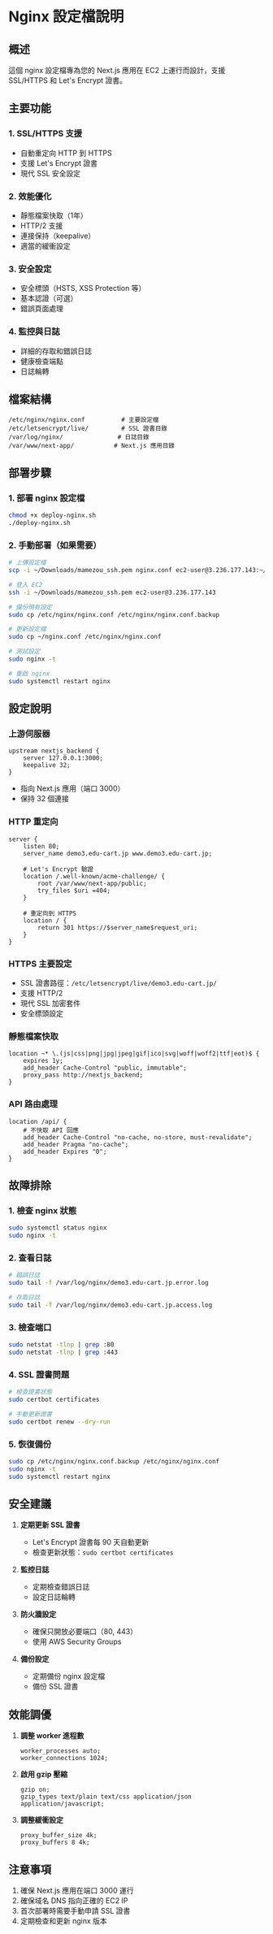 # Nginx 設定檔說明

## 概述
這個 nginx 設定檔專為您的 Next.js 應用在 EC2 上運行而設計，支援 SSL/HTTPS 和 Let's Encrypt 證書。

## 主要功能

### 1. SSL/HTTPS 支援
- 自動重定向 HTTP 到 HTTPS
- 支援 Let's Encrypt 證書
- 現代 SSL 安全設定

### 2. 效能優化
- 靜態檔案快取（1年）
- HTTP/2 支援
- 連接保持（keepalive）
- 適當的緩衝設定

### 3. 安全設定
- 安全標頭（HSTS, XSS Protection 等）
- 基本認證（可選）
- 錯誤頁面處理

### 4. 監控與日誌
- 詳細的存取和錯誤日誌
- 健康檢查端點
- 日誌輪轉

## 檔案結構

```
/etc/nginx/nginx.conf          # 主要設定檔
/etc/letsencrypt/live/         # SSL 證書目錄
/var/log/nginx/               # 日誌目錄
/var/www/next-app/           # Next.js 應用目錄
```

## 部署步驟

### 1. 部署 nginx 設定檔
```bash
chmod +x deploy-nginx.sh
./deploy-nginx.sh
```

### 2. 手動部署（如果需要）
```bash
# 上傳設定檔
scp -i ~/Downloads/mamezou_ssh.pem nginx.conf ec2-user@3.236.177.143:~/

# 登入 EC2
ssh -i ~/Downloads/mamezou_ssh.pem ec2-user@3.236.177.143

# 備份現有設定
sudo cp /etc/nginx/nginx.conf /etc/nginx/nginx.conf.backup

# 更新設定檔
sudo cp ~/nginx.conf /etc/nginx/nginx.conf

# 測試設定
sudo nginx -t

# 重啟 nginx
sudo systemctl restart nginx
```

## 設定說明

### 上游伺服器
```nginx
upstream nextjs_backend {
    server 127.0.0.1:3000;
    keepalive 32;
}
```
- 指向 Next.js 應用（端口 3000）
- 保持 32 個連接

### HTTP 重定向
```nginx
server {
    listen 80;
    server_name demo3.edu-cart.jp www.demo3.edu-cart.jp;
    
    # Let's Encrypt 驗證
    location /.well-known/acme-challenge/ {
        root /var/www/next-app/public;
        try_files $uri =404;
    }
    
    # 重定向到 HTTPS
    location / {
        return 301 https://$server_name$request_uri;
    }
}
```

### HTTPS 主要設定
- SSL 證書路徑：`/etc/letsencrypt/live/demo3.edu-cart.jp/`
- 支援 HTTP/2
- 現代 SSL 加密套件
- 安全標頭設定

### 靜態檔案快取
```nginx
location ~* \.(js|css|png|jpg|jpeg|gif|ico|svg|woff|woff2|ttf|eot)$ {
    expires 1y;
    add_header Cache-Control "public, immutable";
    proxy_pass http://nextjs_backend;
}
```

### API 路由處理
```nginx
location /api/ {
    # 不快取 API 回應
    add_header Cache-Control "no-cache, no-store, must-revalidate";
    add_header Pragma "no-cache";
    add_header Expires "0";
}
```

## 故障排除

### 1. 檢查 nginx 狀態
```bash
sudo systemctl status nginx
sudo nginx -t
```

### 2. 查看日誌
```bash
# 錯誤日誌
sudo tail -f /var/log/nginx/demo3.edu-cart.jp.error.log

# 存取日誌
sudo tail -f /var/log/nginx/demo3.edu-cart.jp.access.log
```

### 3. 檢查端口
```bash
sudo netstat -tlnp | grep :80
sudo netstat -tlnp | grep :443
```

### 4. SSL 證書問題
```bash
# 檢查證書狀態
sudo certbot certificates

# 手動更新證書
sudo certbot renew --dry-run
```

### 5. 恢復備份
```bash
sudo cp /etc/nginx/nginx.conf.backup /etc/nginx/nginx.conf
sudo nginx -t
sudo systemctl restart nginx
```

## 安全建議

1. **定期更新 SSL 證書**
   - Let's Encrypt 證書每 90 天自動更新
   - 檢查更新狀態：`sudo certbot certificates`

2. **監控日誌**
   - 定期檢查錯誤日誌
   - 設定日誌輪轉

3. **防火牆設定**
   - 確保只開放必要端口（80, 443）
   - 使用 AWS Security Groups

4. **備份設定**
   - 定期備份 nginx 設定檔
   - 備份 SSL 證書

## 效能調優

1. **調整 worker 進程數**
   ```nginx
   worker_processes auto;
   worker_connections 1024;
   ```

2. **啟用 gzip 壓縮**
   ```nginx
   gzip on;
   gzip_types text/plain text/css application/json application/javascript;
   ```

3. **調整緩衝設定**
   ```nginx
   proxy_buffer_size 4k;
   proxy_buffers 8 4k;
   ```

## 注意事項

1. 確保 Next.js 應用在端口 3000 運行
2. 確保域名 DNS 指向正確的 EC2 IP
3. 首次部署時需要手動申請 SSL 證書
4. 定期檢查和更新 nginx 版本 